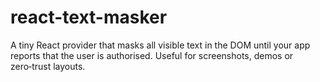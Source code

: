 # react-text-masker
A tiny React provider that masks all visible text in the DOM until your app reports that the user is authorised. Useful for screenshots, demos or zero‑trust layouts.
